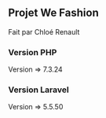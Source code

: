 ## Projet  We Fashion 
Fait par Chloé Renault 
### Version PHP 
Version => 7.3.24
### Version Laravel 
Version => 5.5.50